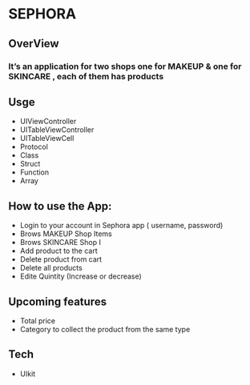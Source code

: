 # SEPHORA 

## OverView

### It’s an application for two shops one for MAKEUP & one for SKINCARE , each of them has products 


## Usge


* UIViewController
*  UITableViewController
*  UITableViewCell
* Protocol
* Class
* Struct
* Function
* Array

## How to use the App:
* Login to your account in Sephora app ( username, password)
* Brows MAKEUP Shop Items
* Brows SKINCARE Shop I
* Add product to the cart
* Delete product from cart
* Delete all products
* Edite Quintity (Increase or decrease)


## Upcoming features
* Total price
* Category to collect the product from the same type


## Tech
* UIkit


